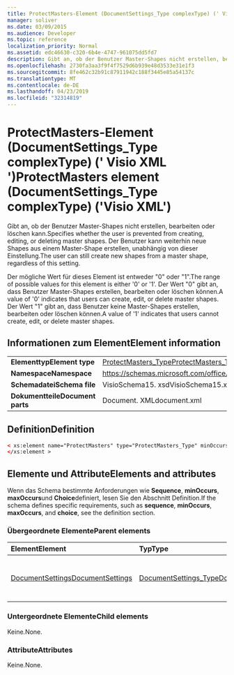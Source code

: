```yaml
---
title: ProtectMasters-Element (DocumentSettings_Type complexType) (' Visio XML ')
manager: soliver
ms.date: 03/09/2015
ms.audience: Developer
ms.topic: reference
localization_priority: Normal
ms.assetid: edc46630-c320-6b4e-4747-961075dd5fd7
description: Gibt an, ob der Benutzer Master-Shapes nicht erstellen, bearbeiten oder löschen kann. Der Benutzer kann weiterhin neue Shapes aus einem Master-Shape erstellen, unabhängig von dieser Einstellung.
ms.openlocfilehash: 2730fa3aa3f9f4f7529d6b939e48d3533e31e1f3
ms.sourcegitcommit: 8fe462c32b91c87911942c188f3445e85a54137c
ms.translationtype: MT
ms.contentlocale: de-DE
ms.lasthandoff: 04/23/2019
ms.locfileid: "32314819"
---
```

# <a name="protectmasters-element-documentsettingstype-complextype-visio-xml"></a><span data-ttu-id="3d5e9-104">ProtectMasters-Element (DocumentSettings_Type complexType) (' Visio XML ')</span><span class="sxs-lookup"><span data-stu-id="3d5e9-104">ProtectMasters element (DocumentSettings_Type complexType) ('Visio XML')</span></span>

<span data-ttu-id="3d5e9-105">Gibt an, ob der Benutzer Master-Shapes nicht erstellen, bearbeiten oder löschen kann.</span><span class="sxs-lookup"><span data-stu-id="3d5e9-105">Specifies whether the user is prevented from creating, editing, or deleting master shapes.</span></span> <span data-ttu-id="3d5e9-106">Der Benutzer kann weiterhin neue Shapes aus einem Master-Shape erstellen, unabhängig von dieser Einstellung.</span><span class="sxs-lookup"><span data-stu-id="3d5e9-106">The user can still create new shapes from a master shape, regardless of this setting.</span></span> 
  
<span data-ttu-id="3d5e9-107">Der mögliche Wert für dieses Element ist entweder "0" oder "1".</span><span class="sxs-lookup"><span data-stu-id="3d5e9-107">The range of possible values for this element is either '0' or '1'.</span></span> <span data-ttu-id="3d5e9-108">Der Wert "0" gibt an, dass Benutzer Master-Shapes erstellen, bearbeiten oder löschen können.</span><span class="sxs-lookup"><span data-stu-id="3d5e9-108">A value of '0' indicates that users can create, edit, or delete master shapes.</span></span> <span data-ttu-id="3d5e9-109">Der Wert "1" gibt an, dass Benutzer keine Master-Shapes erstellen, bearbeiten oder löschen können.</span><span class="sxs-lookup"><span data-stu-id="3d5e9-109">A value of '1' indicates that users cannot create, edit, or delete master shapes.</span></span>
  
## <a name="element-information"></a><span data-ttu-id="3d5e9-110">Informationen zum Element</span><span class="sxs-lookup"><span data-stu-id="3d5e9-110">Element information</span></span>

|||
|:-----|:-----|
|<span data-ttu-id="3d5e9-111">**Elementtyp**</span><span class="sxs-lookup"><span data-stu-id="3d5e9-111">**Element type**</span></span> <br/> |[<span data-ttu-id="3d5e9-112">ProtectMasters_Type</span><span class="sxs-lookup"><span data-stu-id="3d5e9-112">ProtectMasters_Type</span></span>](protectmasters_type-complextypevisio-xml.md) <br/> |
|<span data-ttu-id="3d5e9-113">**Namespace**</span><span class="sxs-lookup"><span data-stu-id="3d5e9-113">**Namespace**</span></span> <br/> |https://schemas.microsoft.com/office/visio/2012/main  <br/> |
|<span data-ttu-id="3d5e9-114">**Schemadatei**</span><span class="sxs-lookup"><span data-stu-id="3d5e9-114">**Schema file**</span></span> <br/> |<span data-ttu-id="3d5e9-115">VisioSchema15. xsd</span><span class="sxs-lookup"><span data-stu-id="3d5e9-115">VisioSchema15.xsd</span></span>  <br/> |
|<span data-ttu-id="3d5e9-116">**Dokumentteile**</span><span class="sxs-lookup"><span data-stu-id="3d5e9-116">**Document parts**</span></span> <br/> |<span data-ttu-id="3d5e9-117">Document. XML</span><span class="sxs-lookup"><span data-stu-id="3d5e9-117">document.xml</span></span>  <br/> |
   
## <a name="definition"></a><span data-ttu-id="3d5e9-118">Definition</span><span class="sxs-lookup"><span data-stu-id="3d5e9-118">Definition</span></span>

```XML
< xs:element name="ProtectMasters" type="ProtectMasters_Type" minOccurs="0" maxOccurs="1" >
</xs:element >
```

## <a name="elements-and-attributes"></a><span data-ttu-id="3d5e9-119">Elemente und Attribute</span><span class="sxs-lookup"><span data-stu-id="3d5e9-119">Elements and attributes</span></span>

<span data-ttu-id="3d5e9-120">Wenn das Schema bestimmte Anforderungen wie **Sequence**, **minOccurs**, **maxOccurs**und **Choice**definiert, lesen Sie den Abschnitt Definition.</span><span class="sxs-lookup"><span data-stu-id="3d5e9-120">If the schema defines specific requirements, such as **sequence**, **minOccurs**, **maxOccurs**, and **choice**, see the definition section.</span></span> 
  
### <a name="parent-elements"></a><span data-ttu-id="3d5e9-121">Übergeordnete Elemente</span><span class="sxs-lookup"><span data-stu-id="3d5e9-121">Parent elements</span></span>

|<span data-ttu-id="3d5e9-122">**Element**</span><span class="sxs-lookup"><span data-stu-id="3d5e9-122">**Element**</span></span>|<span data-ttu-id="3d5e9-123">**Typ**</span><span class="sxs-lookup"><span data-stu-id="3d5e9-123">**Type**</span></span>|<span data-ttu-id="3d5e9-124">**Beschreibung**</span><span class="sxs-lookup"><span data-stu-id="3d5e9-124">**Description**</span></span>|
|:-----|:-----|:-----|
|[<span data-ttu-id="3d5e9-125">DocumentSettings</span><span class="sxs-lookup"><span data-stu-id="3d5e9-125">DocumentSettings</span></span>](documentsettings-element-visiodocument_type-complextypevisio-xml.md) <br/> |[<span data-ttu-id="3d5e9-126">DocumentSettings_Type</span><span class="sxs-lookup"><span data-stu-id="3d5e9-126">DocumentSettings_Type</span></span>](documentsettings_type-complextypevisio-xml.md) <br/> |<span data-ttu-id="3d5e9-127">Enthält Elemente, die Dokumenteinstellungen angeben.</span><span class="sxs-lookup"><span data-stu-id="3d5e9-127">Contains elements that specify document settings.</span></span>  <br/> |
   
### <a name="child-elements"></a><span data-ttu-id="3d5e9-128">Untergeordnete Elemente</span><span class="sxs-lookup"><span data-stu-id="3d5e9-128">Child elements</span></span>

<span data-ttu-id="3d5e9-129">Keine.</span><span class="sxs-lookup"><span data-stu-id="3d5e9-129">None.</span></span>
  
### <a name="attributes"></a><span data-ttu-id="3d5e9-130">Attribute</span><span class="sxs-lookup"><span data-stu-id="3d5e9-130">Attributes</span></span>

<span data-ttu-id="3d5e9-131">Keine.</span><span class="sxs-lookup"><span data-stu-id="3d5e9-131">None.</span></span>
  

